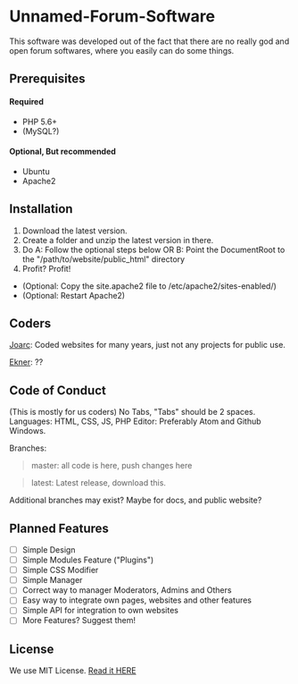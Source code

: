 # Unnamed-Forum-Software
This software was developed out of the fact that there are no really god and open forum softwares, where you easily can do some things.

## Prerequisites
#### Required
* PHP 5.6+
* (MySQL?)
#### Optional, But recommended
* Ubuntu
* Apache2


## Installation
1. Download the latest version.
2. Create a folder and unzip the latest version in there.
3. Do A: Follow the optional steps below OR B: Point the DocumentRoot to the "/path/to/website/public_html" directory
4. Profit? Profit!


* (Optional: Copy the site.apache2 file to /etc/apache2/sites-enabled/)
* (Optional: Restart Apache2)

## Coders
[Joarc](https://www.joarc.se/): Coded websites for many years, just not any projects for public use.

[Ekner](http://xzy.se/): ??

## Code of Conduct
(This is mostly for us coders)
No Tabs, "Tabs" should be 2 spaces.
Languages: HTML, CSS, JS, PHP
Editor: Preferably Atom and Github Windows.

Branches:
> master: all code is here, push changes here

> latest: Latest release, download this.

Additional branches may exist? Maybe for docs, and public website?

## Planned Features
- [ ] Simple Design
- [ ] Simple Modules Feature ("Plugins")
- [ ] Simple CSS Modifier
- [ ] Simple Manager
- [ ] Correct way to manager Moderators, Admins and Others
- [ ] Easy way to integrate own pages, websites and other features
- [ ] Simple API for integration to own websites
- [ ] More Features? Suggest them!

## License
We use MIT License. [Read it HERE](https://github.com/Joarc-SE/Unnamed-Forum-Software/blob/master/LICENSE)
